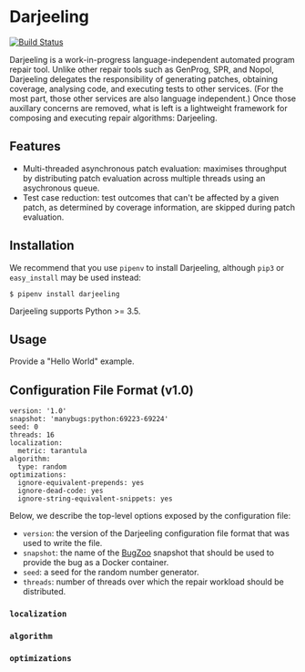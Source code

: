 # Darjeeling

[![Build Status](https://travis-ci.org/squaresLab/Darjeeling.svg?branch=master)](https://travis-ci.org/squaresLab/Darjeeling)

Darjeeling is a work-in-progress language-independent automated program repair
tool. Unlike other repair tools such as GenProg, SPR, and Nopol, Darjeeling
delegates the responsibility of generating patches, obtaining coverage,
analysing code, and executing tests to other services. (For the most part, those
other services are also language independent.)
Once those auxillary concerns are removed, what is left is a lightweight
framework for composing and executing repair algorithms: Darjeeling.

## Features

* Multi-threaded asynchronous patch evaluation: maximises throughput by
  distributing patch evaluation across multiple threads using an asychronous
  queue.
* Test case reduction: test outcomes that can't be affected by a given patch,
  as determined by coverage information, are skipped during patch evaluation.

## Installation

We recommend that you use `pipenv` to install Darjeeling, although `pip3` or
`easy_install` may be used instead:

```
$ pipenv install darjeeling
```

Darjeeling supports Python >= 3.5.

## Usage

Provide a "Hello World" example.

## Configuration File Format (v1.0)

```
version: '1.0'
snapshot: 'manybugs:python:69223-69224'
seed: 0
threads: 16
localization:
  metric: tarantula
algorithm:
  type: random
optimizations:
  ignore-equivalent-prepends: yes
  ignore-dead-code: yes
  ignore-string-equivalent-snippets: yes
```

Below, we describe the top-level options exposed by the configuration file:

* `version`: the version of the Darjeeling configuration file format
  that was used to write the file.
* `snapshot`: the name of the [BugZoo](https://github.com/squaresLab/BugZoo)
  snapshot that should be used to provide the bug as a Docker container.
* `seed`: a seed for the random number generator.
* `threads`: number of threads over which the repair workload should be
  distributed.

### `localization`

### `algorithm`

### `optimizations`
